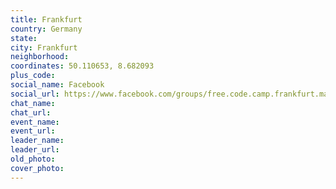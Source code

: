 ```yaml
---
title: Frankfurt
country: Germany
state: 
city: Frankfurt
neighborhood: 
coordinates: 50.110653, 8.682093
plus_code:
social_name: Facebook
social_url: https://www.facebook.com/groups/free.code.camp.frankfurt.main
chat_name:
chat_url:
event_name:
event_url:
leader_name:
leader_url:
old_photo: 
cover_photo:
---
```

